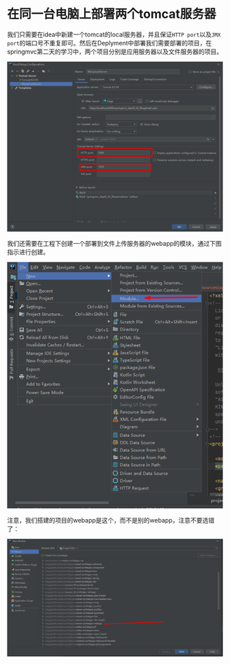 # 在同一台电脑上部署两个tomcat服务器

我们只需要在idea中新建一个tomcat的local服务器，并且保证`HTTP port`以及`JMX port`的端口号不重复即可。然后在Deplyment中部署我们需要部署的项目，在springmvc第二天的学习中，两个项目分别是应用服务器以及文件服务器的项目。

![image-20201108115117927](images/image-20201108115117927.png)



我们还需要在工程下创建一个部署到文件上传服务器的webapp的模块，通过下图指示进行创建。

![image-20201108115831037](images/image-20201108115831037.png)

注意，我们搭建的项目的webapp是这个，而不是别的webapp，注意不要选错了：

![image-20201108121419300](images/image-20201108121419300.png)